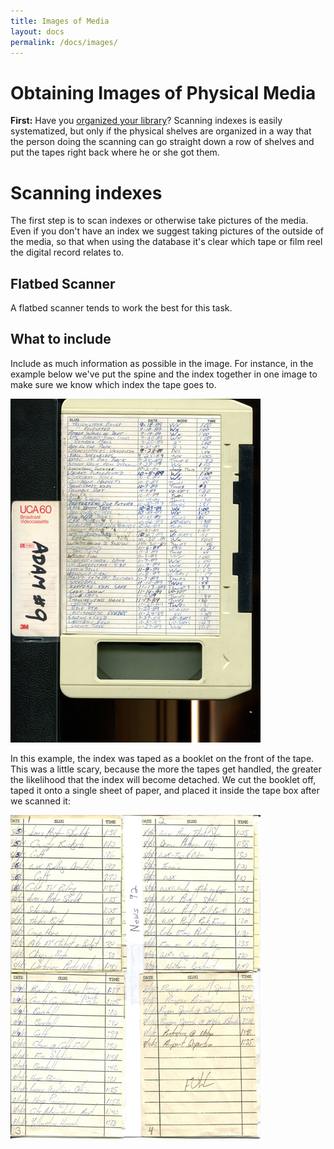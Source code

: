 ```yaml
---
title: Images of Media
layout: docs
permalink: /docs/images/
---
```


# Obtaining Images of Physical Media

**First:** Have you [organized your library](/docs/preplibrary/)? Scanning indexes is easily systematized, but only if the physical shelves are organized in a way that the person doing the scanning can go straight down a row of shelves and put the tapes right back where he or she got them.

# Scanning indexes

The first step is to scan indexes or otherwise take pictures of the media. Even if you don't have an index we suggest taking pictures of the outside of the media, so that when using the database it's clear which tape or film reel the digital record relates to.

## Flatbed Scanner

A flatbed scanner tends to work the best for this task.

## What to include

Include as much information as possible in the image. For instance, in the example below we've put the spine and the index together in one image to make sure we know which index the tape goes to.

![Sample Adam 9](/images/st-adam9.jpg)

In this example, the index was taped as a booklet on the front of the tape. This was a little scary, because the more the tapes get handled, the greater the likelihood that the index will become detached. We cut the booklet off, taped it onto a single sheet of paper, and placed it inside the tape box after we scanned it: 

![Sample News 92](/images/st-news92.jpg)
